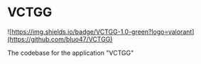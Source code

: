 # VCTGG

![https://img.shields.io/badge/VCTGG-1.0-green?logo=valorant](https://github.com/bluo47/VCTGG)

The codebase for the application "VCTGG"
